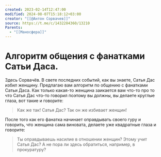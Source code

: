 ```yaml
---
created: 2023-02-14T12:47:00
modified: 2024-08-07T15:18:12+03:00
creator: "[[@Антон Сорвачев]]"
source: https://t.me/c/1432284360/13210
Parents:
  - "[[Маносфера]]"
---
```


# Алгоритм общения с фанатками Сатьи Даса.

Здесь Сорвачёв. В свете последних событий, как вы знаете, Сатья Дас избил женщину. Предлагаю вам алгоритм по общению с фанатками Сатьи Даса. Как только какая-то женщина заикается вам что-то про то что Сатья Дас что-то говорил поэтому вы должны, вы делаете круглые глаза, вот такие и говорите:

> Как же так! Сатья Дас? Так он же избивает женщин!

После того как его фанатка начинает оправдывать своего гуру и говорить, что женщина сама виновата, делаете уже квадратные глаза и говорите:

> Ты оправдываешь насилие в отношении женщин? Этому учит Сатья Дас? А не пора ли здесь обратиться, например, в прокуратуру?
